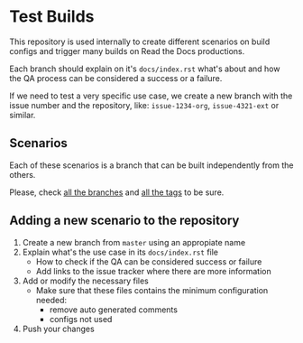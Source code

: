 # Test Builds

This repository is used internally to create different scenarios
on build configs and trigger many builds on Read the Docs productions.

Each branch should explain on it's `docs/index.rst` what's about and how the
QA process can be considered a success or a failure.

If we need to test a very specific use case, we create a new branch with
the issue number and the repository, like: `issue-1234-org`, `issue-4321-ext` or similar.

## Scenarios

Each of these scenarios is a branch that can be built independently from the others.

Please, check [all the branches](https://github.com/readthedocs/test-builds/branches/) and
[all the tags](https://github.com/readthedocs/test-builds/tags/) to be sure.

## Adding a new scenario to the repository

1. Create a new branch from `master` using an appropiate name
2. Explain what's the use case in its `docs/index.rst` file
    * How to check if the QA can be considered success or failure
    * Add links to the issue tracker where there are more information
3. Add or modify the necessary files
    * Make sure that these files contains the minimum configuration needed:
        * remove auto generated comments
        * configs not used
4. Push your changes

